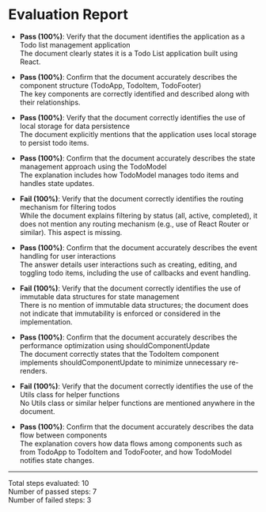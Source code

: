 # Evaluation Report

- **Pass (100%)**: Verify that the document identifies the application as a Todo list management application  
  The document clearly states it is a Todo List application built using React.

- **Pass (100%)**: Confirm that the document accurately describes the component structure (TodoApp, TodoItem, TodoFooter)  
  The key components are correctly identified and described along with their relationships.

- **Pass (100%)**: Verify that the document correctly identifies the use of local storage for data persistence  
  The document explicitly mentions that the application uses local storage to persist todo items.

- **Pass (100%)**: Confirm that the document accurately describes the state management approach using the TodoModel  
  The explanation includes how TodoModel manages todo items and handles state updates.

- **Fail (100%)**: Verify that the document correctly identifies the routing mechanism for filtering todos  
  While the document explains filtering by status (all, active, completed), it does not mention any routing mechanism (e.g., use of React Router or similar). This aspect is missing.

- **Pass (100%)**: Confirm that the document accurately describes the event handling for user interactions  
  The answer details user interactions such as creating, editing, and toggling todo items, including the use of callbacks and event handling.

- **Fail (100%)**: Verify that the document correctly identifies the use of immutable data structures for state management  
  There is no mention of immutable data structures; the document does not indicate that immutability is enforced or considered in the implementation.

- **Pass (100%)**: Confirm that the document accurately describes the performance optimization using shouldComponentUpdate  
  The document correctly states that the TodoItem component implements shouldComponentUpdate to minimize unnecessary re-renders.

- **Fail (100%)**: Verify that the document correctly identifies the use of the Utils class for helper functions  
  No Utils class or similar helper functions are mentioned anywhere in the document.

- **Pass (100%)**: Confirm that the document accurately describes the data flow between components  
  The explanation covers how data flows among components such as from TodoApp to TodoItem and TodoFooter, and how TodoModel notifies state changes.

---

Total steps evaluated: 10  
Number of passed steps: 7  
Number of failed steps: 3